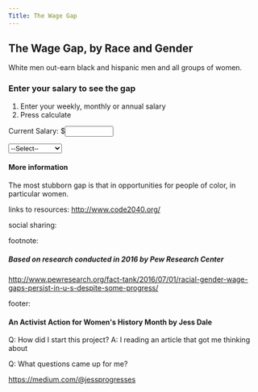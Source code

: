 ```yaml
---
Title: The Wage Gap
---
```


## The Wage Gap, by Race and Gender
White men out-earn black and hispanic men and all groups of women.


### Enter your salary to see the gap
1. Enter your weekly, monthly or annual salary
2. Press calculate

<p>Current Salary: $<input id="currentSalary" type="number" min="1" max="1000000" onchange="calculateGap()"></p>

<select id="selectGap" onchange="calculateGap()">
<option>--Select--</option>
<option value="81">White Women</option> 
<option value="75">Black Women</option> 
</select> 

<br />

<p id="gap"></p>

#### More information
The most stubborn gap is that in opportunities for people of color, in particular women.

links to resources:
http://www.code2040.org/

social sharing:


footnote:
##### Based on research conducted in 2016 by Pew Research Center
http://www.pewresearch.org/fact-tank/2016/07/01/racial-gender-wage-gaps-persist-in-u-s-despite-some-progress/


footer:
#### An Activist Action for Women's History Month by Jess Dale

Q: How did I start this project?
A: I reading an article that got me thinking about 

Q: What questions came up for me?

https://medium.com/@jessprogresses


